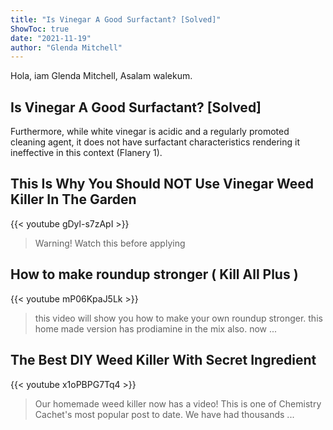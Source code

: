 ```yaml
---
title: "Is Vinegar A Good Surfactant? [Solved]"
ShowToc: true 
date: "2021-11-19"
author: "Glenda Mitchell" 
---
```


Hola, iam Glenda Mitchell, Asalam walekum.
## Is Vinegar A Good Surfactant? [Solved]
Furthermore, while white vinegar is acidic and a regularly promoted cleaning agent, it does not have surfactant characteristics rendering it ineffective in this context (Flanery 1).

## This Is Why You Should NOT Use Vinegar Weed Killer In The Garden
{{< youtube gDyl-s7zApI >}}
>Warning! Watch this before applying 

## How to make roundup stronger ( Kill All Plus )
{{< youtube mP06KpaJ5Lk >}}
>this video will show you how to make your own roundup stronger. this home made version has prodiamine in the mix also. now ...

## The Best DIY Weed Killer With Secret Ingredient
{{< youtube x1oPBPG7Tq4 >}}
>Our homemade weed killer now has a video! This is one of Chemistry Cachet's most popular post to date. We have had thousands ...

